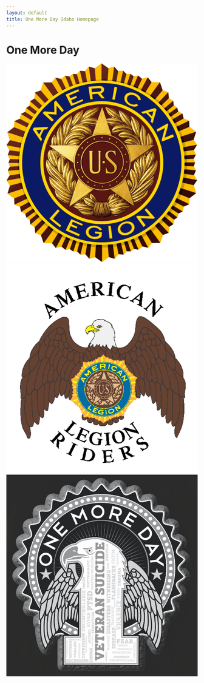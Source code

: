```yaml
---
layout: default
title: One More Day Idaho Homepage
---
```

<h1 id="bigtitle">One More Day</h1>  


<a href="https://www.legion.org/"><img id="leftside" src="/img/americanLegionLogo.png" alt="American Legion Logo"></a>
<a href="https://www.legion.org/riders"><img id="rightside" src="/img/ridersLogo.png" alt="Riders Logo"></a>
<img id="bigtitle" src="/img/oneMoreDayLogo.jpg" alt="One More Day Logo">
